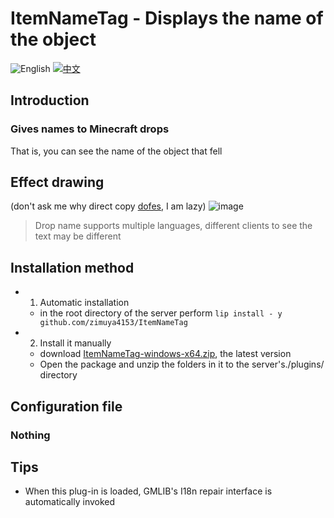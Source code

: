 # ItemNameTag - Displays the name of the object

![English](https://img.shields.io/badge/English-inactive?style=for-the-badge)
[![中文](https://img.shields.io/badge/简体中文-informational?style=for-the-badge)](README.zh.md)

## Introduction

### Gives names to Minecraft drops

That is, you can see the name of the object that fell

## Effect drawing

(don't ask me why direct copy [dofes](https://www.minebbs.com/itemnametag.r6350/), I am lazy)
![image](https://www.minebbs.com/1691071743284-jpg.a50254/)

> Drop name supports multiple languages, different clients to see the text may be different

## Installation method

- 1. Automatic installation
  - in the root directory of the server perform `lip install - y github.com/zimuya4153/ItemNameTag`
- 2. Install it manually
  - download [ItemNameTag-windows-x64.zip](https://github.com/zimuya4153/ItemNameTag/releases), the latest version
  - Open the package and unzip the folders in it to the server's./plugins/ directory

## Configuration file

### Nothing

## Tips

- When this plug-in is loaded, GMLIB's I18n repair interface is automatically invoked

